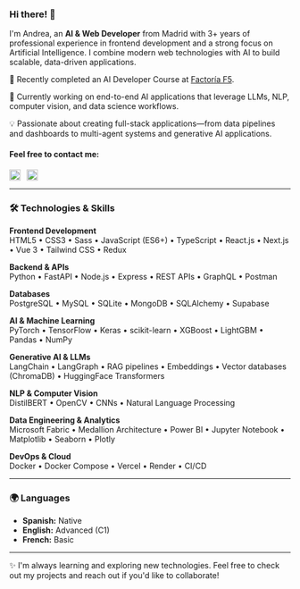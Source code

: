 ### Hi there! 👋

I'm Andrea, an **AI & Web Developer** from Madrid with 3+ years of professional experience in frontend development and a strong focus on Artificial Intelligence. I combine modern web technologies with AI to build scalable, data-driven applications.

🌱 Recently completed an AI Developer Course at [Factoría F5](https://factoriaf5.org/).

🔭 Currently working on end-to-end AI applications that leverage LLMs, NLP, computer vision, and data science workflows.

💡 Passionate about creating full-stack applications—from data pipelines and dashboards to multi-agent systems and generative AI applications.

<h4 align="left">Feel free to contact me:</h4>
<p align="left">
 <a href="https://linkedin.com/in/andreaalonsocor" target="blank"><img align="center" src="https://raw.githubusercontent.com/rahuldkjain/github-profile-readme-generator/master/src/images/icons/Social/linked-in-alt.svg" alt="andreaalonsocor" width="20" /></a>&ensp;
 <a href="mailto:aalonsocorbeira@gmail.com"><img align="center" src="https://upload.wikimedia.org/wikipedia/commons/7/7e/Gmail_icon_%282020%29.svg" alt="email" width="20" /></a>
</p>


---

### 🛠️ Technologies & Skills

**Frontend Development**  
HTML5 • CSS3 • Sass • JavaScript (ES6+) • TypeScript • React.js • Next.js • Vue 3 • Tailwind CSS • Redux

**Backend & APIs**  
Python • FastAPI • Node.js • Express • REST APIs • GraphQL • Postman

**Databases**  
PostgreSQL • MySQL • SQLite • MongoDB • SQLAlchemy • Supabase

**AI & Machine Learning**  
PyTorch • TensorFlow • Keras • scikit-learn • XGBoost • LightGBM • Pandas • NumPy

**Generative AI & LLMs**  
LangChain • LangGraph • RAG pipelines • Embeddings • Vector databases (ChromaDB) • HuggingFace Transformers

**NLP & Computer Vision**  
DistilBERT • OpenCV • CNNs • Natural Language Processing

**Data Engineering & Analytics**  
Microsoft Fabric • Medallion Architecture • Power BI • Jupyter Notebook • Matplotlib • Seaborn • Plotly

**DevOps & Cloud**  
Docker • Docker Compose • Vercel • Render • CI/CD


---

### 🌍 Languages

- **Spanish:** Native
- **English:** Advanced (C1)
- **French:** Basic


---

✨ I'm always learning and exploring new technologies. Feel free to check out my projects and reach out if you'd like to collaborate!
